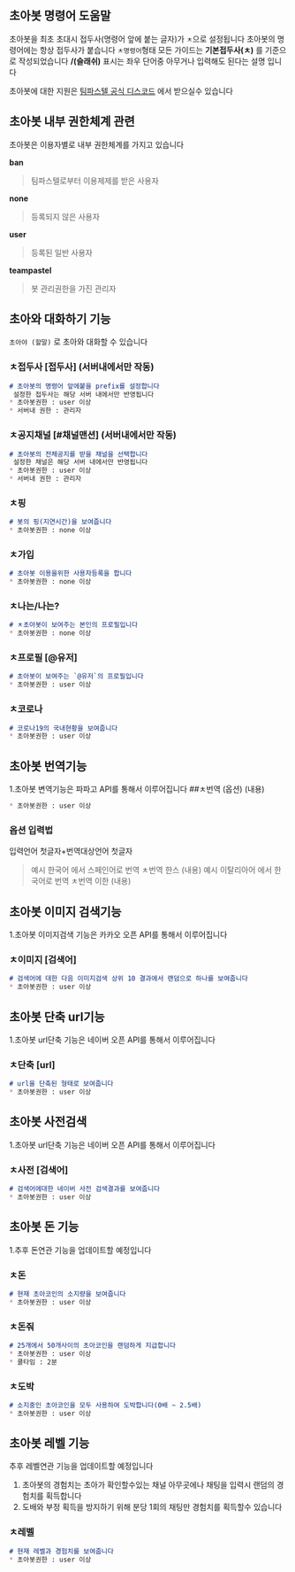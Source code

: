## 초아봇 명령어 도움말

초아봇을 최초 초대시 접두사(명령어 앞에 붙는 글자)가 `ㅊ`으로 설정됩니다
초아봇의 명령어에는 항상 접두사가 붙습니다 `ㅊ명령어`형태
모든 가이드는 **기본접두사(ㅊ)** 를 기준으로 작성되었습니다
**/(슬래쉬)** 표시는 좌우 단어중 아무거나 입력해도 된다는 설명 입니다

초아봇에 대한 지원은 [팀파스텔 공식 디스코드](https://discord.gg/Jz6pmBh) 에서 받으실수 있습니다

## 초아봇 내부 권한체계 관련
초아봇은 이용자별로 내부 권한체계를 가지고 있습니다

**ban**
>팀파스텔로부터 이용제제를 받은 사용자

**none** 
>등록되지 않은 사용자

**user**
>등록된 일반 사용자

**teampastel**
>봇 관리권한을 가진 관리자

## 초아와 대화하기 기능
`초아야 (할말)` 로 초아와 대화할 수 있습니다

### ㅊ접두사 [접두사] (서버내에서만 작동)
```Markdown
# 초아봇의 명령어 앞에붙을 prefix를 설정합니다
 설정한 접두사는 해당 서버 내에서만 반영됩니다
* 초아봇권한 : user 이상
* 서버내 권한 : 관리자
```

### ㅊ공지채널 [#채널맨션] (서버내에서만 작동)
```Markdown
# 초아봇의 전체공지를 받을 채널을 선택합니다
 설정한 채널은 해당 서버 내에서만 반영됩니다
* 초아봇권한 : user 이상
* 서버내 권한 : 관리자
```

### ㅊ핑
```Markdown
# 봇의 핑(지연시간)을 보여줍니다
* 초아봇권한 : none 이상
```

### ㅊ가입
```Markdown
# 초아봇 이용을위한 사용자등록을 합니다
* 초아봇권한 : none 이상
```

### ㅊ나는/나는?
```Markdown
# ㅊ초아봇이 보여주는 본인의 프로필입니다
* 초아봇권한 : none 이상
```

### ㅊ프로필 [@유저]
```Markdown
# 초아봇이 보여주는 `@유저`의 프로필입니다
* 초아봇권한 : user 이상
```

### ㅊ코로나
```Markdown
# 코로나19의 국내현황을 보여줍니다
* 초아봇권한 : user 이상
```
## 초아봇 번역기능
1.초아봇 변역기능은 파파고 API를 통해서 이루어집니다
##ㅊ번역 (옵션) (내용)
```Markdown
* 초아봇권한 : user 이상
```
### 옵션 입력법
입력언어 첫글자+번역대상언어 첫글자
> 예시 한국어 에서 스페인어로 번역
ㅊ번역 한스 (내용)
> 예시 이탈리아어 에서 한국어로 번역
ㅊ번역 이한 (내용)

## 초아봇 이미지 검색기능
1.초아봇 이미지검색 기능은 카카오 오픈 API를 통해서 이루어집니다

### ㅊ이미지 [검색어]
```Markdown
# 검색어에 대한 다음 이미지검색 상위 10 결과에서 랜덤으로 하나를 보여줍니다
* 초아봇권한 : user 이상
```

## 초아봇 단축 url기능
1.초아봇 url단축 기능은 네이버 오픈 API를 통해서 이루어집니다

### ㅊ단축 [url]
```Markdown
# url을 단축된 형태로 보여줍니다
* 초아봇권한 : user 이상
```

## 초아봇 사전검색
1.초아봇 url단축 기능은 네이버 오픈 API를 통해서 이루어집니다

### ㅊ사전 [검색어]
```Markdown
# 검색어에대한 네이버 사전 검색결과를 보여줍니다
* 초아봇권한 : user 이상
```


## 초아봇 돈 기능
1.추후 돈연관 기능을 업데이트할 예정입니다

### ㅊ돈
```Markdown
# 현재 초아코인의 소지량을 보여줍니다
* 초아봇권한 : user 이상
```
### ㅊ돈줘
```Markdown
# 25개에서 50개사이의 초아코인을 랜덤하게 지급합니다
* 초아봇권한 : user 이상
* 쿨타임 : 2분
```
### ㅊ도박
```Markdown
# 소지중인 초아코인을 모두 사용하여 도박합니다(0배 ~ 2.5배)
* 초아봇권한 : user 이상
```


## 초아봇 레벨 기능
추후 레벨연관 기능을 업데이트할 예정입니다
1. 초아봇의 경험치는 초아가 확인할수있는 채널 아무곳에나 채팅을 입력시 랜덤의 경험치를 획득합니다
1. 도배와 부정 획득을 방지하기 위해 분당 1회의 채팅만 경험치를 획득할수 있습니다

### ㅊ레벨
```Markdown
# 현재 레벨과 경험치를 보여줍니다
* 초아봇권한 : user 이상
```

